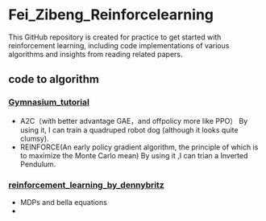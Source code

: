 # Fei_Zibeng_Reinforcelearning
This GitHub repository is created for practice to get started with reinforcement learning, including code implementations of various algorithms and insights from reading related papers.
## code to algorithm
### [Gymnasium_tutorial](https://gymnasium.farama.org/tutorials/training_agents/reinforce_invpend_gym_v26/)
- A2C（with better advantage GAE，and offpolicy more like PPO）
By using it, I can train a quadruped robot dog (although it looks quite clumsy).
- REINFORCE(An early policy gradient algorithm, the principle of which is to maximize the Monte Carlo mean)
By using it ,I can trian a Inverted Pendulum.
### [reinforcement_learning_by_dennybritz](https://github.com/dennybritz/reinforcement-learning)
- MDPs and bella equations
- 

